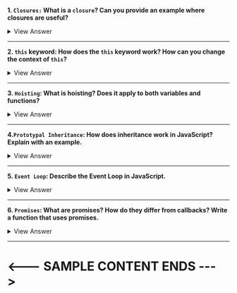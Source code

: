 **1. `Closures:` What is a `closure`? Can you provide an example where closures are useful?**

<details>
<summary>View Answer</summary>
A closure in programming refers to a function that has access to variables from its outer (enclosing) scope, even after the outer function has finished its execution. This provides a way to maintain state between function calls.

<b>Example:</b>

```javascript
function makeCounter() {
  let count = 0;

  return function () {
    return count++;
  };
}

let counter1 = makeCounter();
let counter2 = makeCounter();

console.log(counter1()); // Outputs: 0
console.log(counter1()); // Outputs: 1
console.log(counter2()); // Outputs: 0
console.log(counter1()); // Outputs: 2
```

In this example:

1. `makeCounter` is a function that defines a local variable `count` and returns an inner function.
2. The inner function, when called, increments and returns the current value of `count`.
3. We create two separate counters, `counter1` and `counter2`, each with its own separate `count` state.
4. Despite multiple calls to the counters, they maintain their respective states.

This is a useful feature in many situations, especially when you want to encapsulate some state within a function and expose only certain functionality related to that state. In the above example, we're ensuring that the `count` variable cannot be directly modified from outside, maintaining encapsulation.

</details>

---

**2. `this` keyword: How does the `this` keyword work? How can you change the context of `this`?**

<details>
<summary>View Answer</summary>

The `this` keyword in JavaScript refers to the object it belongs to. However, its value is determined based on how a function is called, Here's a brief overview:

1. **In a Method**: When a function is called as an object method, `this` refers to the object.

   ```javascript
   const obj = {
     value: 'Hello',
     say: function () {
       console.log(this.value);
     },
   };
   obj.say(); // Outputs: "Hello"
   ```

2. **Standalone Function**: When a function is called outside of an object context, `this` refers to the global object (`window` in a browser). But in "strict mode", it's `undefined`.

   ```javascript
   function standalone() {
     console.log(this);
   }
   standalone(); // Outputs: window (or undefined in strict mode)
   ```

3. **Constructor Function**: When a function is called with the `new` keyword, `this` refers to the newly created instance.

   ```javascript
   function Car(make) {
     this.make = make;
   }
   const myCar = new Car('Toyota');
   console.log(myCar.make); // Outputs: "Toyota"
   ```

4. **Event Listener**: In DOM event listeners, `this` refers to the element that received the event.
   ```javascript
   button.addEventListener('click', function () {
     console.log(this); // Outputs: <button> element
   });
   ```

You can change the context of `this` using these methods:

1. **`call()`**: Calls a function with a given `this` value and arguments provided individually.

   ```javascript
   function greet(greeting, punctuation) {
     console.log(greeting + ', ' + this.name + punctuation);
   }
   const person = { name: 'John' };
   greet.call(person, 'Hello', '!'); // Outputs: "Hello, John!"
   ```

2. **`apply()`**: Similar to `call()`, but arguments are provided as an array.

   ```javascript
   greet.apply(person, ['Hello', '!']); // Outputs: "Hello, John!"
   ```

3. **`bind()`**: Creates a new function with a given `this` value and optional arguments.

   ```javascript
   const greetJohn = greet.bind(person, 'Hi');
   greetJohn('!'); // Outputs: "Hi, John!"
   ```

4. **Arrow functions**: Arrow functions don't have their own `this`. They inherit the `this` value from the enclosing scope.
   ```javascript
   const obj = {
     value: 'Hello',
     say: function () {
       setTimeout(() => {
         console.log(this.value); // Outputs: "Hello"
       }, 1000);
     },
   };
   obj.say();
   ```

Understanding the behavior of `this` is crucial in JavaScript, as it's central to how objects and functions interact.

 </details>

---

**3. `Hoisting`: What is hoisting? Does it apply to both variables and functions?**

<details>
<summary>View Answer</summary>
Hoisting is a JavaScript mechanism where variables and function declarations are moved to the top of their containing scope during the compilation phase, before the code is executed. It's important to note that while the declarations are hoisted, the initializations are not.

Hoisting applies to both variables (declared with `var`) and function declarations:

1. **Variable Hoisting**: When variables are declared using `var`, they are hoisted to the top of their scope, but they are not initialized. They are assigned the value `undefined` until the code where they are defined runs.

   ```javascript
   console.log(foo); // Outputs: undefined
   var foo = 5;
   console.log(foo); // Outputs: 5
   ```

   In the above example, the variable declaration `var foo;` is hoisted, but the assignment `foo = 5` stays where it is.

2. **Function Hoisting**: Function declarations are hoisted to the top of their scope, including their definitions.

   ```javascript
   console.log(bar()); // Outputs: "Hello!"
   function bar() {
     return 'Hello!';
   }
   ```

   Here, the entire function `bar` is hoisted to the top, so it's available before its actual declaration in the code.

However, there are nuances:

- Variables declared with `let` and `const` are also hoisted to the top of their block scope, but accessing them before their actual declaration in the code will throw an error. This phenomenon is often referred to as the "Temporal Dead Zone."

  ```javascript
  console.log(baz); // Throws an error
  let baz = 5;
  ```

- Function expressions (including arrow functions) are not hoisted, because they involve variable assignments. If a function is assigned to a variable using `var`, the variable will be hoisted but not the function itself.

  ```javascript
  console.log(qux()); // Throws an error
  var qux = function () {
    return 'Hello!';
  };
  ```

  </details>

---

**4.`Prototypal Inheritance`: How does inheritance work in JavaScript? Explain with an example.**

<details>
<summary>View Answer</summary>

Inheritance in JavaScript is prototype-based, rather than class-based like in many other object-oriented languages. Each object in JavaScript has an internal link to another object called its "prototype." When you try to access a property on an object, JavaScript will first look for that property on the object itself. If it doesn't find it, it'll look on the object's prototype, and then the prototype's prototype, and so on, until it either finds the property or reaches an object with a null prototype.

Here's a step-by-step example:

**1. Create a constructor function:**
Constructor functions are used to instantiate new objects in JavaScript.

```javascript
function Animal(name) {
  this.name = name;
}
```

**2. Add methods to the prototype:**

```javascript
Animal.prototype.speak = function () {
  console.log(`${this.name} makes a noise.`);
};
```

**3. Create a new constructor for a derived class:**

```javascript
function Dog(name) {
  Animal.call(this, name); // Call the parent constructor
}
```

**4. Make the derived class inherit from the base class:**

To achieve this, we'll set the prototype of the `Dog` constructor to an instance of `Animal`.

```javascript
Dog.prototype = Object.create(Animal.prototype);
Dog.prototype.constructor = Dog; // Fix the constructor property
```

**5. Add or override methods for the derived class:**

```javascript
Dog.prototype.speak = function () {
  console.log(`${this.name} barks.`);
};
```

**6. Instantiate and use:**

```javascript
let dog = new Dog('Rover');
dog.speak(); // Outputs: "Rover barks."
```

In this example, `Dog` inherits from `Animal`. When the `speak` method is called on a `Dog` instance, JavaScript will first look for the method on `Dog`. If not found (or before we added the override), it would look on `Dog's` prototype, which is an instance of `Animal`, and use the `speak` method from there.

With the introduction of ES6 (ECMAScript 2015), JavaScript now has a `class` syntax that makes it easier to write and understand inheritance. However, it's crucial to recognize that this `class` syntax is syntactic sugar over the existing prototype-based inheritance system; it doesn't introduce a new inheritance model to the language.

</details>

---

**5. `Event Loop`: Describe the Event Loop in JavaScript.**

<details>
<summary>View Answer</summary>

In JavaScript, the Event Loop is a mechanism that continuously checks if the call stack is empty and, if so, takes the next task from the task queue and pushes it to the call stack to be executed.

This allows JavaScript, which is single-threaded, to handle tasks like callbacks and promises asynchronously without blocking the main thread.

Here's a simple breakdown:

1. **Call Stack**: This is where your JavaScript code is executed, one line at a time. If a function is called, it's added to the call stack, and once it's executed, it's removed.

2. **Task Queue (or Callback Queue)**: When asynchronous operations like `setTimeout`, AJAX requests, or user interactions finish, their resulting callbacks are added to this queue.

3. **Web APIs**: Provided by the browser, these are where asynchronous operations like timers or AJAX requests run. Once they're done, they place their callbacks in the task queue.

The Event Loop's job is to look at the call stack and the task queue. If the call stack is empty and there's a task waiting in the queue, the Event Loop pushes the first task from the queue onto the call stack to be executed.

This process ensures that the main thread doesn't get blocked by long-running operations, allowing for a non-blocking, asynchronous behavior in JavaScript.

</details>

---

**6. `Promises`: What are promises? How do they differ from callbacks? Write a function that uses promises.**

<details>
<summary>View Answer</summary>
Promises are more convenient way to handle asynchronous operations compared to traditional callback methods. They represent a value which might be available now, or in the future, or never.

**Promises vs. Callbacks**:

1. **Readability**: Callbacks, especially when nested (often termed "callback hell" or "pyramid of doom"), can lead to less readable code. Promises provide a cleaner syntax with methods like `.then()` and `.catch()` for chaining.
2. **Error Handling**: With callbacks, each callback generally needs its own error handling. Promises allow centralized error handling using `.catch()`.
3. **Flexibility**: Promises have built-in methods, like `Promise.all()`, to work with multiple asynchronous operations conveniently.

_Here's a basic comparison:_

**Callback**:

```javascript
function fetchData(callback) {
  // Simulating async operation using setTimeout
  setTimeout(function () {
    callback('Data fetched!');
  }, 1000);
}

fetchData(function (data) {
  console.log(data);
});
```

**Promise**:

```javascript
function fetchData() {
  return new Promise((resolve, reject) => {
    // Simulating async operation using setTimeout
    setTimeout(function () {
      resolve('Data fetched with promises!');
    }, 1000);
  });
}

fetchData()
  .then((data) => console.log(data))
  .catch((error) => console.error(error));
```

The Promise version provides a clear way to handle both success (using `.then()`) and failure (using `.catch()`) scenarios. As more asynchronous operations are chained, the advantages of using promises over callbacks become more pronounced.

</details>

---
# <--- SAMPLE CONTENT ENDS --->
